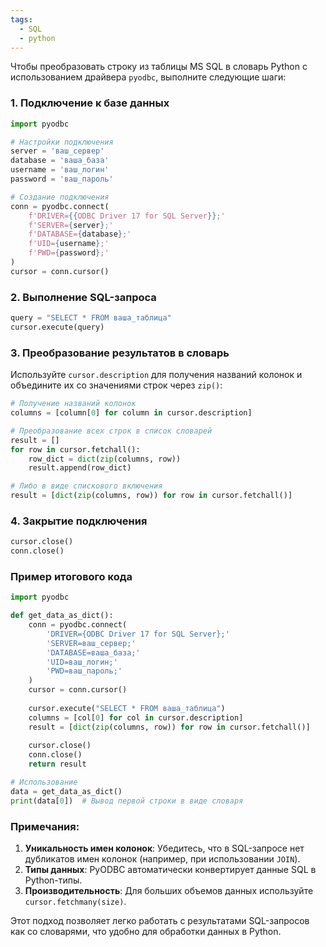 ```yaml
---
tags:
  - SQL
  - python
---
```


Чтобы преобразовать строку из таблицы MS SQL в словарь Python с использованием драйвера `pyodbc`, выполните следующие шаги:

### 1. Подключение к базе данных
```python
import pyodbc

# Настройки подключения
server = 'ваш_сервер'
database = 'ваша_база'
username = 'ваш_логин'
password = 'ваш_пароль'

# Создание подключения
conn = pyodbc.connect(
    f'DRIVER={{ODBC Driver 17 for SQL Server}};'
    f'SERVER={server};'
    f'DATABASE={database};'
    f'UID={username};'
    f'PWD={password};'
)
cursor = conn.cursor()
```

### 2. Выполнение SQL-запроса
```python
query = "SELECT * FROM ваша_таблица"
cursor.execute(query)
```

### 3. Преобразование результатов в словарь
Используйте `cursor.description` для получения названий колонок и объедините их со значениями строк через `zip()`:
```python
# Получение названий колонок
columns = [column[0] for column in cursor.description]

# Преобразование всех строк в список словарей
result = []
for row in cursor.fetchall():
    row_dict = dict(zip(columns, row))
    result.append(row_dict)

# Либо в виде спискового включения
result = [dict(zip(columns, row)) for row in cursor.fetchall()]
```

### 4. Закрытие подключения
```python
cursor.close()
conn.close()
```

### Пример итогового кода
```python
import pyodbc

def get_data_as_dict():
    conn = pyodbc.connect(
        'DRIVER={ODBC Driver 17 for SQL Server};'
        'SERVER=ваш_сервер;'
        'DATABASE=ваша_база;'
        'UID=ваш_логин;'
        'PWD=ваш_пароль;'
    )
    cursor = conn.cursor()
    
    cursor.execute("SELECT * FROM ваша_таблица")
    columns = [col[0] for col in cursor.description]
    result = [dict(zip(columns, row)) for row in cursor.fetchall()]
    
    cursor.close()
    conn.close()
    return result

# Использование
data = get_data_as_dict()
print(data[0])  # Вывод первой строки в виде словаря
```

### Примечания:
1. **Уникальность имен колонок**: Убедитесь, что в SQL-запросе нет дубликатов имен колонок (например, при использовании `JOIN`).
2. **Типы данных**: PyODBC автоматически конвертирует данные SQL в Python-типы.
3. **Производительность**: Для больших объемов данных используйте `cursor.fetchmany(size)`.

Этот подход позволяет легко работать с результатами SQL-запросов как со словарями, что удобно для обработки данных в Python.
